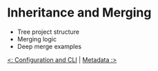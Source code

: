 # Inheritance and Merging

* Tree project structure
* Merging logic
* Deep merge examples

[<: Configuration and CLI](04-config-and-cli.md) | [Metadata :>](06-metadata.md)
